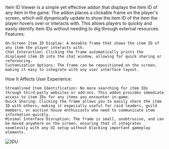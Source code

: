 Item ID Viewer is a simple yet effective addon that displays the item ID of any item in the game. The addon places a clickable frame on the player's screen, which will dynamically update to show the item ID of the item the player hovers over or interacts with. This allows players to quickly and easily identify item IDs without needing to dig through external resources.
Features:

    On-Screen Item ID Display: A movable frame that shows the item ID of any item the player interacts with.
    Chat Interaction: Clicking the frame automatically prints the displayed item ID into the chat window, allowing for quick sharing or referencing.
    Customization Options: The frame can be repositioned on the screen, making it easy to integrate with any user interface layout.

How It Affects User Experience:

    Streamlined Item Identification: No more searching for item IDs through third-party websites or add-ons. This addon provides immediate access to item IDs for any items you encounter in-game.
    Quick Sharing: Clicking the frame allows you to easily share the item ID with others, making it especially useful for raid leaders, guild members, or auction house enthusiasts who need to communicate item information quickly.
    Minimal Interface Disruption: The frame is small, unobtrusive, and can be moved anywhere on the screen, ensuring that it integrates seamlessly with any UI setup without blocking important gameplay elements.
![IDU](https://github.com/user-attachments/assets/bfaef876-27c5-4f2d-ab9f-4c1750b3cc54)
